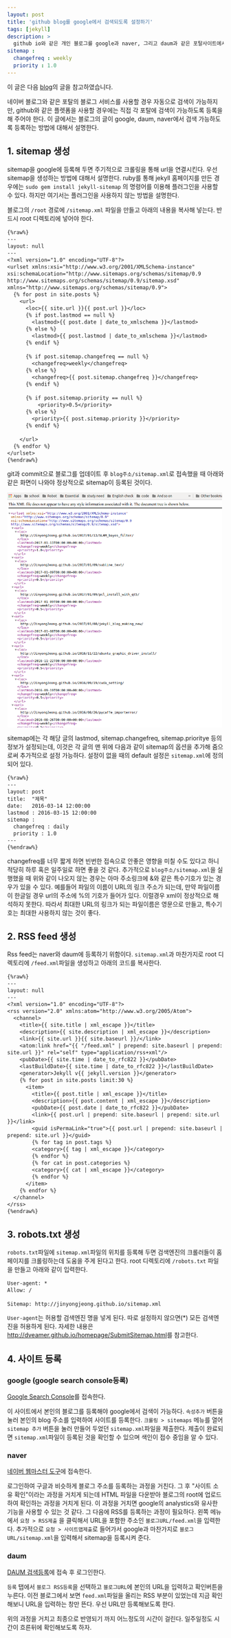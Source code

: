 ```yaml
---
layout: post
title: 'github blog를 google에서 검색되도록 설정하기'
tags: [jekyll]
description: >
  github io와 같은 개인 블로그를 google과 naver, 그리고 daum과 같은 포탈사이트에서 검색 가능하도록 만드는 방법
sitemap :
  changefreq : weekly
  priority : 1.0
---
```


이 글은 다음 [blog](http://dveamer.github.io/homepage/SubmitSitemap.html)의 글을 참고하였습니다.

네이버 블로그와 같은 포탈의 블로그 서비스를 사용할 경우 자동으로 검색이 가능하지만, github와 같은 플렛폼을 사용할 경우에는 직접 각 포탈에 검색이 가능하도록 등록을 해 주어야 한다. 이 글에서는 블로그의 글이 google, daum, naver에서 검색 가능하도록 등록하는 방법에 대해서 설명한다. 

## 1. sitemap 생성

sitemap을 google에 등록해 두면 주기적으로 크롤링을 통해 url을 연결시킨다. 우선 sitemap을 생성하는 방법에 대해서 설명한다. ruby를 통해 jekyll 홈페이지를 만든 경우에는 `sudo gem install jekyll-sitemap` 의 명령어를 이용해 플러그인을 사용할 수 있다. 하지만 여기서는 플러그인을 사용하지 않는 방법을 설명한다. 

블로그의 `/root` 경로에 `/sitemap.xml` 파일을 만들고 아래의 내용을 복사해 넣는다. 반드시 root 디렉토리에 넣어야 한다. 

```
{%raw%}
---
layout: null
---
<?xml version="1.0" encoding="UTF-8"?>
<urlset xmlns:xsi="http://www.w3.org/2001/XMLSchema-instance" xsi:schemaLocation="http://www.sitemaps.org/schemas/sitemap/0.9 http://www.sitemaps.org/schemas/sitemap/0.9/sitemap.xsd" xmlns="http://www.sitemaps.org/schemas/sitemap/0.9">
  {% for post in site.posts %}
    <url>
      <loc>{{ site.url }}{{ post.url }}</loc>
      {% if post.lastmod == null %}
        <lastmod>{{ post.date | date_to_xmlschema }}</lastmod>
      {% else %}
        <lastmod>{{ post.lastmod | date_to_xmlschema }}</lastmod>
      {% endif %}

      {% if post.sitemap.changefreq == null %}
        <changefreq>weekly</changefreq>
      {% else %}
        <changefreq>{{ post.sitemap.changefreq }}</changefreq>
      {% endif %}

      {% if post.sitemap.priority == null %}
          <priority>0.5</priority>
      {% else %}
        <priority>{{ post.sitemap.priority }}</priority>
      {% endif %}

    </url>
  {% endfor %}
</urlset>
{%endraw%}
```

git과 commit으로 블로그를 업데이트 후 `blog주소/sitemap.xml`로 접속했을 때 아래와 같은 화면이 나와야 정상적으로 sitemap이 등록된 것이다. 

<img align="middle" src="/images/post/jekyll/google_search/sitemap.png" width="500">

sitemap에는 각 해당 글의 lastmod, sitemap.changefreq, sitemap.prioritye 등의 정보가 설정되는데, 이것은 각 글의 맨 위에 다음과 같이 sitemap의 옵션을 추가해 줌으로써 추가적으로 설정 가능하다. 설정이 없을 때의 default 설정은 `sitemap.xml`에 정의되어 있다. 

```
{%raw%}
---
layout: post
title:  "제목"
date:   2016-03-14 12:00:00 
lastmod : 2016-03-15 12:00:00
sitemap :
  changefreq : daily
  priority : 1.0
---
{%endraw%}
```

changefreq를 너무 짧게 하면 빈번한 접속으로 안좋은 영향을 미칠 수도 있다고 하니 적당히 하루 혹은 일주일로 하면 좋을 것 같다. 추가적으로 `blog주소/sitemap.xml`을 실행했을 때 위와 같이 나오지 않는 경우는 아마 주소링크에 &와 같은 특수기호가 있는 경우가 있을 수 있다. 예를들어 파일의 이름이 URL의 링크 주소가 되는데, 만약 파일이름이 한글일 경우 url의 주소에 %의 기호가 들어가 있다. 이럴경우 xml이 정상적으로 해석하지 못한다. 따라서 최대한 URL의 링크가 되는 파일이름은 영문으로 만들고, 특수기호는 최대한 사용하지 않는 것이 좋다. 

## 2. RSS feed 생성

Rss feed는 naver와 daum에 등록하기 위함이다. `sitemap.xml`과 마찬가지로 root 디렉토리에 `/feed.xml`파일을 생성하고 아래의 코드를 복사한다. 

```
{%raw%}
---
layout: null
---
<?xml version="1.0" encoding="UTF-8"?>
<rss version="2.0" xmlns:atom="http://www.w3.org/2005/Atom">
  <channel>
    <title>{{ site.title | xml_escape }}</title>
    <description>{{ site.description | xml_escape }}</description>
    <link>{{ site.url }}{{ site.baseurl }}/</link>
    <atom:link href="{{ "/feed.xml" | prepend: site.baseurl | prepend: site.url }}" rel="self" type="application/rss+xml"/>
    <pubDate>{{ site.time | date_to_rfc822 }}</pubDate>
    <lastBuildDate>{{ site.time | date_to_rfc822 }}</lastBuildDate>
    <generator>Jekyll v{{ jekyll.version }}</generator>
    {% for post in site.posts limit:30 %}
      <item>
        <title>{{ post.title | xml_escape }}</title>
        <description>{{ post.content | xml_escape }}</description>
        <pubDate>{{ post.date | date_to_rfc822 }}</pubDate>
        <link>{{ post.url | prepend: site.baseurl | prepend: site.url }}</link>
        <guid isPermaLink="true">{{ post.url | prepend: site.baseurl | prepend: site.url }}</guid>
        {% for tag in post.tags %}
        <category>{{ tag | xml_escape }}</category>
        {% endfor %}
        {% for cat in post.categories %}
        <category>{{ cat | xml_escape }}</category>
        {% endfor %}
      </item>
    {% endfor %}
  </channel>
</rss>
{%endraw%}
```

## 3. robots.txt 생성

`robots.txt`파일에 `sitemap.xml`파일의 위치를 등록해 두면 검색엔진의 크롤러들이 홈페이지를 크롤링하는데 도움을 주게 된다고 한다. root 디렉토리에 `/robots.txt` 파일을 만들고 아래와 같이 입력한다. 

```
User-agent: *
Allow: /

Sitemap: http://jinyongjeong.github.io/sitemap.xml
```

`User-agent`는 허용할 검색엔진 명을 넣게 된다. 따로 설정하지 않으면(*) 모든 검색엔진을 허용하게 된다. 자세한 내용은 <http://dveamer.github.io/homepage/SubmitSitemap.html>를 참고한다. 


## 4. 사이트 등록

### google (google search console등록)

[Google Search Console](https://www.google.com/webmasters/#?modal_active=none)를 접속한다. 

이 사이트에서 본인의 블로그를 등록해야 google에서 검색이 가능하다. 
`속성추가` 버튼을 눌러 본인의 blog 주소를 입력하여 사이트를 등록한다. 
`크롤링 > sitemaps` 메뉴를 열어 `sitemap 추가` 버튼을 눌러 만들어 두었던 `sitemap.xml`파일을 제출한다. 
제출이 완료되면 `sitemap.xml`파일이 등록된 것을 확인할 수 있으며 색인이 접수 중임을 알 수 있다. 


### naver

[네이버 웹마스터 도구](http://webmastertool.naver.com/)에 접속한다. 

로그인하여 구글과 비슷하게 블로그 주소를 등록하는 과정을 거친다. 그 후 "사이트 소유 확인"이라는 과정을 거치게 되는데 HTML 파일을 다운받아 블로그의 root에 업로드 하여 확인하는 과정을 거치게 된다. 이 과정을 거치면 google의 analystics와 유사한 기능을 사용할 수 있는 것 같다. 그 다음에 RSS를 등록하는 과정이 필요하다. 왼쪽 메뉴에서 `요청 > RSS제출` 을 클릭해서 URL을 포함한 주소인 `블로그URL/feed.xml`을 입력한다. 
추가적으로 `요청 > 사이트맵제출`로 들어가서 google과 마찬가지로 `블로그URL/sitemap.xml`을 입력해서 sitemap을 등록시켜 준다. 

### daum

[DAUM 검색등록](https://register.search.daum.net/index.daum)에 접속 후 로그인한다. 

`등록` 탭에서 `블로그 RSS등록`을 선택하고 `블로그URL`에 본인의 URL을 입력하고 확인버튼을 누른다. 
이전 블로그에서 보면 `feed.xml`파일을 올리는 RSS 부분이 있었는데 지금 확인해보니 URL을 입력하는 창만 뜬다. 
우선 URL만 등록해보도록 한다. 

위의 과정을 거치고 최종으로 반영되기 까지 어느정도의 시간이 걸린다. 일주일정도 시간이 흐른뒤에 확인해보도록 하자. 

